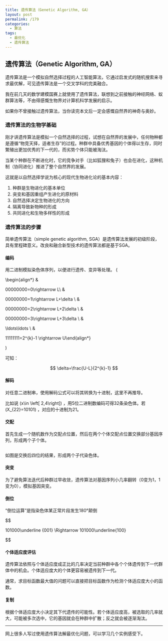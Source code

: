 ```yaml
---
title: 遗传算法（Genetic Algorithm, GA）
layout: post
permalink: /179
categories:
  - 算法
tags:
  - 最优化
  - 遗传算法
---
```

## 遗传算法（Genetic Algorithm, GA）

遗传算法是一个模拟自然选择过程的人工智能算法，它通过启发式的随机搜索来寻求最优解，可见遗传算法是一个交叉学科的完美融合。

我在前几天的数学建模国赛上就使用了遗传算法，联想到之前接触的神经网络、蚁群算法等，不由得感慨生物界对计算机科学发展的启示。

如果你不曾接触过遗传算法，当你读完本文后一定会感慨自然界的神奇与奥妙。

### 遗传算法的生物学基础

刚才讲遗传算法是模拟一个自然选择的过程，试想在自然界的发展中，任何物种都是遵循“物竞天择，适者生存”的过程。种群中具备优秀基因的个体得以生存，同时繁殖出更加优秀的下一代的，而劣势个体只能被淘汰。

当某个种群在不断进化时，它的竞争对手（比如狐狸和兔子）也会在进化，这种机制（协同进化）推进了整个自然界的发展。

这就是以自然选择学说为核心的现代生物进化论的基本内容：

  1. 种群是生物进化的基本单位
  2. 突变和基因重组产生进化的原材料
  3. 自然选择决定生物进化的方向
  4. 隔离导致新物种的形成
  5. 共同进化和生物多样性的形成

### 遗传算法的步骤

简单遗传算法（simple genetic algorithm, SGA）是遗传算法发展的初级阶段，具有里程碑意义。改良和融合新型技术的遗传算法都是基于SGA。

#### 编码

用二进制模拟染色体序列，以便进行遗传、变异等处理。 \(


  
\begin{align*} &
  
00000000=0\rightarrow L\\ &
  
00000000=1\rightarrow L+\delta \\ &
  
00000000=2\rightarrow L+2\delta \\ &
  
00000000=3\rightarrow L+3\delta \\ &
  
\ldots\ldots \\ &
  
11111111=2^{k}-1 \rightarrow U\end{align*}
  
\) 

可知：
  
$$ \delta=\frac{U-L}{2^{k}-1} $$

#### 解码

对任意二进制串，使用解码公式可以将其转换为十进制，这里不再推导。

比如说 \(x\in \left[ 2,4\right]\) ，用5位二进制数编码可得32条染色体。若 \(X_{22}=10101\) ，对应的十进制为21。

#### 交配

首先生成一个随机数作为交配点位置，然后在两个个体交配点位置交换部分基因序列，形成两个子个体。
  
<img src="https://i1.wp.com/ww1.sinaimg.cn/mw690/9cd77f2ejw1f84z28qr25j20ej08dt8w.jpg" alt="" data-recalc-dims="1" />
  
如图是交换后四位的结果，形成两个子代染色体。

#### 突变

为了避免算法迭代后种群过早收敛，遗传算法对基因序列小几率翻转（0变为1，1变为0），模拟基因突变。

#### 倒位

“倒位运算”是指染色体某正常片段发生180°颠倒
  
$$
  
101000\underline {001} \Rightarrow 101000\underline{100}
  
$$

#### 个体适应度评估

遗传算法依照与个体适应度成正比的几率决定当前种群中各个个体遗传到下一代群体中的机会。个体适应度大的个体更容易被遗传到下一代。

通常，求目标函数最大值的问题可以直接把目标函数作为检测个体适应度大小的函数。

#### 复制

根据个体适应度大小决定其下代遗传的可能性。若个体适应度高，被选取的几率就大，可能被多次选中，它的基因就会在种群中扩散；反之就会被逐渐淘汰。

* * *

网上很多人写过使用遗传算法解最优化问题，可以学习几个实例感受下。